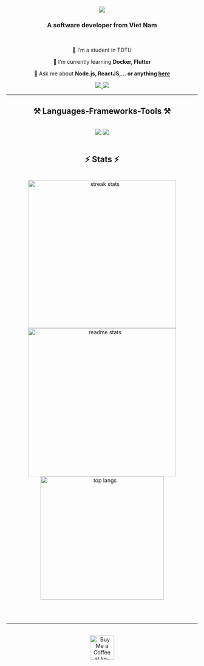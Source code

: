 <!--
**NguyenNgocHuongGiang/NguyenNgocHuongGiang** is a ✨ _special_ ✨ repository because its `README.md` (this file) appears on your GitHub profile.

Here are some ideas to get you started:

- 🔭 I’m currently working on ...
- 🌱 I’m currently learning ...
- 👯 I’m looking to collaborate on ...
- 🤔 I’m looking for help with ...
- 💬 Ask me about ...
- 📫 How to reach me: ...
- 😄 Pronouns: ...
- ⚡ Fun fact: ...
-->

<h1 align="center">
    <img src="https://readme-typing-svg.herokuapp.com/?font=Righteous&size=35&color=62b1ff&center=true&vCenter=true&width=500&height=70&duration=4000&lines=Hi+bro!+👋;+I'm+Giang!;" />
</h1>

<h3 align="center">A software developer from Viet Nam</h3>

<br/>

<div align="center">
 
 🔭 I’m a student in TDTU
 
 🌱 I’m currently learning **Docker, Flutter**

💬 Ask me about **Node.js, ReactJS,... or anything [here](https://github.com/NguyenNgocHuongGiang/NguyenNgocHuongGiang/issues)**


 </div>
 
<div align="center"> 
  <a href="mailto:huonggiang7657@gmail.com">
    <img src="https://img.shields.io/badge/Gmail-333333?style=for-the-badge&logo=gmail&logoColor=red" />
  </a>
  <a href="https://www.instagram.com/h.zangggg/" target="_blank">
    <img src="https://img.shields.io/badge/Instagram-#9d0055?style=for-the-badge&logo=linkedin&logoColor=white" target="_blank" />
  </a>
</div>

 <hr/>
 
<h2 align="center">⚒️ Languages-Frameworks-Tools ⚒️</h2>
<br/>
<div align="center">
    <img src="https://skillicons.dev/icons?i=react,bootstrap,mui,html,css,tailwind,vscode,github,figma" />
    <img src="https://skillicons.dev/icons?i=nodejs,python,javascript,typescript,express,mongodb,c,java,nestjs,mysql" /><br>
</div>

<br/>
<!--<hr/>

<div align="center">
  <h2>🐍 My Contributions 🐍</h2>
  <br>
  <img alt="snake eating my contributions" src="https://raw.githubusercontent.com/NguyenNgocHuongGiang/NguyenNgocHuongGiang/output/github-contribution-grid-snake.svg" />
  
  <br/><br/><br/>
</div>

<hr/>-->

<h2 align="center">⚡ Stats ⚡</h2>
<br>
<div align=center>
  <img width=390 src="https://github-readme-streak-stats-NguyenNgocHuongGiang.vercel.app/?user=NguyenNgocHuongGiang&count_private=true&theme=react&border_radius=10" alt="streak stats"/>
  <img width=390 src="https://github-readme-stats-NguyenNgocHuongGiang.vercel.app/api?username=NguyenNgocHuongGiang&count_private=true&show_icons=true&theme=react&rank_icon=github&border_radius=10" alt="readme stats" />
  <br/>
  <img width=325 align="center" src="https://github-readme-stats-NguyenNgocHuongGiang.vercel.app/api/top-langs/?username=NguyenNgocHuongGiang&hide=HTML&langs_count=8&layout=compact&theme=react&border_radius=10&size_weight=0.5&count_weight=0.5&exclude_repo=github-readme-stats" alt="top langs" />
</div>

<br/><br/>

<hr/>

<br/>

<div align="center">
<a href='https://ko-fi.com/V7V4RAK9C' target='_blank'><img height='64' style='border:0px;height:64px;' src='https://storage.ko-fi.com/cdn/kofi1.png?v=3' border='0' alt='Buy Me a Coffee at ko-fi.com' /></a>
</div>

<br/>
